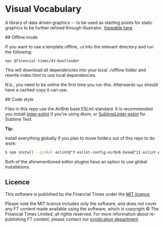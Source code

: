 # Visual Vocabulary

A library of data driven graphics -- to be used as starting points for static graphics to be further refined through Illustrator.
[Viewable here](http://ft-interactive.github.io/visual-vocabulary/)

## Offline mode

If you want to use a template offline, `cd` into the relevant directory and run the following:

```
npx @financial-times/d3-bootloader
```

This will download all dependencies into your local ./offline folder and rewrite index.html to use local dependencies.

N.b., you need to be online the first time you run this. Afterwards `npx` should have a cached copy it can use.

## Code style

Files in this repo use the AirBnb base ESLint standard. It is recommended you install [linter-eslint][atom]
if you're using Atom, or [SublimeLinter-eslint][sublime] for Sublime Text.

**Tip:**

Install everything globally if you plan to move folders out of this repo to do work:

```bash
$ npm install --global eslint@^3 eslint-config-airbnb-base@^11 eslint-plugin-html eslint-plugin-import
```

Both of the aforementioned editor plugins have an option to use global installations.

## Licence

This software is published by the Financial Times under the [MIT licence](http://opensource.org/licenses/MIT).

Please note the MIT licence includes only the software, and does not cover any FT content made available using the software, which is copyright &copy; The Financial Times Limited, all rights reserved. For more information about re-publishing FT content, please contact our [syndication department](http://syndication.ft.com/).

[atom]: https://atom.io/packages/linter-eslint
[sublime]: https://github.com/roadhump/SublimeLinter-eslint
